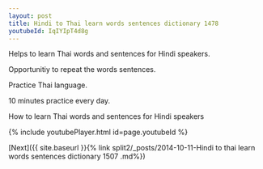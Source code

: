 ```yaml
---
layout: post
title: Hindi to Thai learn words sentences dictionary 1478 
youtubeId: IqIYIpT4d8g
---
```

 
 
Helps to learn Thai words and sentences for Hindi speakers.

Opportunitiy to repeat the words sentences. 

Practice Thai language. 
 
10 minutes practice every day. 
 
How to learn Thai words and sentences for Hindi speakers 
 
{% include youtubePlayer.html id=page.youtubeId %}
 
 
[Next]({{ site.baseurl }}{% link  split2/_posts/2014-10-11-Hindi to thai learn words sentences dictionary 1507 .md%})
 
